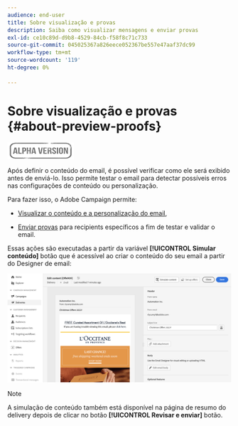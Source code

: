 ```yaml
---
audience: end-user
title: Sobre visualização e provas
description: Saiba como visualizar mensagens e enviar provas
exl-id: ce10c89d-d9b8-4529-84cb-f58f8c71c733
source-git-commit: 045025367a826eece052367be557e47aaf37dc99
workflow-type: tm+mt
source-wordcount: '119'
ht-degree: 0%

---
```


# Sobre visualização e provas {#about-preview-proofs}

![](../assets/do-not-localize/badge.png)

Após definir o conteúdo do email, é possível verificar como ele será exibido antes de enviá-lo. Isso permite testar o email para detectar possíveis erros nas configurações de conteúdo ou personalização.

Para fazer isso, o Adobe Campaign permite:

* [Visualizar o conteúdo e a personalização do email](#preview),

<!--* [Check the email rendering](#rendering) in popular desktop, mobile and web-based clients,-->
* [Enviar provas](#send-proofs) para recipients específicos a fim de testar e validar o email.

Essas ações são executadas a partir da variável **[!UICONTROL Simular conteúdo]** botão que é acessível ao criar o conteúdo do seu email a partir do Designer de email:

![](assets/simulate.png)

>[!NOTE]
>
>A simulação de conteúdo também está disponível na página de resumo do delivery depois de clicar no botão **[!UICONTROL Revisar e enviar]** botão.
